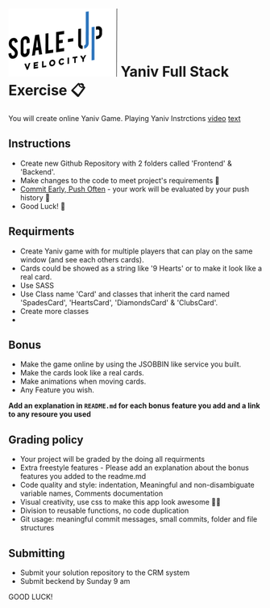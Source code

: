 
# ![Scale-Up Velocity](./readme-files/logo-main.png) Yaniv Full Stack Exercise 📋

You will create online Yaniv Game. Playing Yaniv Instrctions [video](https://www.youtube.com/watch?v=8kaDw6lIwek&ab_channel=%D7%9B%D7%90%D7%9F) [text](https://www.bekaloot.co.il/%D7%9E%D7%93%D7%A8%D7%99%D7%9A-1274-%D7%90%D7%99%D7%9A%20%D7%9E%D7%A9%D7%97%D7%A7%D7%99%D7%9D%20%D7%99%D7%A0%D7%99%D7%91%20(%D7%9E%D7%A9%D7%97%D7%A7%20%D7%A7%D7%9C%D7%A4%D7%99%D7%9D).aspx)
## Instructions

- Create new Github Repository with 2 folders called 'Frontend' & 'Backend'.
- Make changes to the code to meet project's requirements 📝
- [Commit Early, Push Often](https://www.worklytics.co/commit-early-push-often/) - your work will be evaluated by your push history 📖
- Good Luck! 🤘

## Requirments
 - Create Yaniv game with for multiple players that can play on the same window (and see each others cards).
 - Cards could be showed as a string like '9 Hearts' or to make it look like a real card.
 - Use SASS
 - Use Class name 'Card' and classes that inherit the card named 'SpadesCard', 'HeartsCard',  'DiamondsCard' & 'ClubsCard'.
 - Create more classes
 - 

## Bonus

- Make the game online by using the JSOBBIN like service you built.
- Make the cards look like a real cards.
- Make animations when moving cards.
- Any Feature you wish.


**Add an explanation in `README.md` for each bonus feature you add and a link to any resoure you used**

## Grading policy

- Your project will be graded by the doing all requirments
- Extra freestyle features - Please add an explanation about the bonus features you added to the readme.md
- Code quality and style: indentation, Meaningful and non-disambiguate variable names, Comments documentation
- Visual creativity, use css to make this app look awesome 💅🏿
- Division to reusable functions, no code duplication
- Git usage: meaningful commit messages, small commits, folder and file structures

## Submitting

- Submit your solution repository to the CRM system
- Submit beckend by Sunday 9 am


GOOD LUCK!
